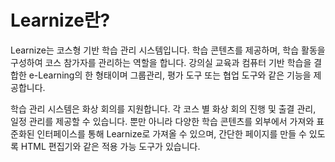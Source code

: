 # Learnize란?
Learnize는 코스형 기반 학습 관리 시스템입니다. 학습 콘텐츠를 제공하며, 학습 활동을 구성하여 코스 참가자를 관리하는 역할을 합니다. 강의실 교육과 컴퓨터 기반 학습을 결합한 e-Learning의 한 형태이며 그룹관리, 평가 도구 또는 협업 도구와 같은 기능을 제공합니다.

학습 관리 시스템은 화상 회의를 지원합니다. 각 코스 별 화상 회의 진행 및 출결 관리, 일정 관리를 제공할 수 있습니다. 뿐만 아니라 다양한 학습 콘텐츠를 외부에서 가져와 표준화된 인터페이스를 통해 Learnize로 가져올 수 있으며, 간단한 페이지를 만들 수 있도록 HTML 편집기와 같은 적용 가능 도구가 있습니다.